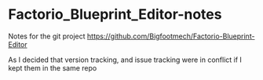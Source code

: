 # Factorio_Blueprint_Editor-notes

Notes for the git project https://github.com/Bigfootmech/Factorio-Blueprint-Editor

As I decided that version tracking, and issue tracking were in 
    conflict if I kept them in the same repo